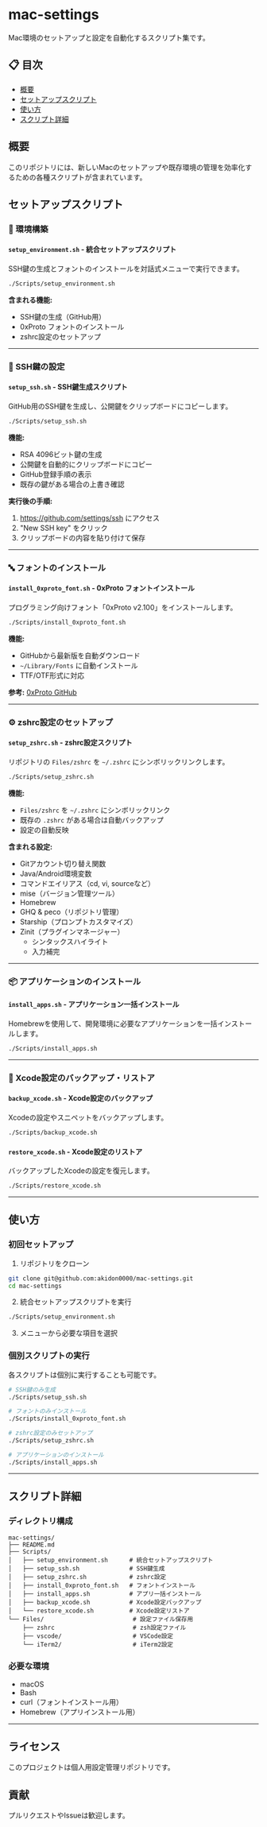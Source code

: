 # mac-settings

Mac環境のセットアップと設定を自動化するスクリプト集です。

## 📋 目次

- [概要](#概要)
- [セットアップスクリプト](#セットアップスクリプト)
- [使い方](#使い方)
- [スクリプト詳細](#スクリプト詳細)

## 概要

このリポジトリには、新しいMacのセットアップや既存環境の管理を効率化するための各種スクリプトが含まれています。

## セットアップスクリプト

### 🚀 環境構築

#### `setup_environment.sh` - 統合セットアップスクリプト

SSH鍵の生成とフォントのインストールを対話式メニューで実行できます。

```bash
./Scripts/setup_environment.sh
```

**含まれる機能:**
- SSH鍵の生成（GitHub用）
- 0xProto フォントのインストール
- zshrc設定のセットアップ

---

### 🔑 SSH鍵の設定

#### `setup_ssh.sh` - SSH鍵生成スクリプト

GitHub用のSSH鍵を生成し、公開鍵をクリップボードにコピーします。

```bash
./Scripts/setup_ssh.sh
```

**機能:**
- RSA 4096ビット鍵の生成
- 公開鍵を自動的にクリップボードにコピー
- GitHub登録手順の表示
- 既存の鍵がある場合の上書き確認

**実行後の手順:**
1. https://github.com/settings/ssh にアクセス
2. "New SSH key" をクリック
3. クリップボードの内容を貼り付けて保存

---

### 🔤 フォントのインストール

#### `install_0xproto_font.sh` - 0xProto フォントインストール

プログラミング向けフォント「0xProto v2.100」をインストールします。

```bash
./Scripts/install_0xproto_font.sh
```

**機能:**
- GitHubから最新版を自動ダウンロード
- `~/Library/Fonts` に自動インストール
- TTF/OTF形式に対応

**参考:** [0xProto GitHub](https://github.com/0xType/0xProto)

---

### ⚙️ zshrc設定のセットアップ

#### `setup_zshrc.sh` - zshrc設定スクリプト

リポジトリの `Files/zshrc` を `~/.zshrc` にシンボリックリンクします。

```bash
./Scripts/setup_zshrc.sh
```

**機能:**
- `Files/zshrc` を `~/.zshrc` にシンボリックリンク
- 既存の `.zshrc` がある場合は自動バックアップ
- 設定の自動反映

**含まれる設定:**
- Gitアカウント切り替え関数
- Java/Android環境変数
- コマンドエイリアス（cd, vi, sourceなど）
- mise（バージョン管理ツール）
- Homebrew
- GHQ & peco（リポジトリ管理）
- Starship（プロンプトカスタマイズ）
- Zinit（プラグインマネージャー）
  - シンタックスハイライト
  - 入力補完

---

### 📦 アプリケーションのインストール

#### `install_apps.sh` - アプリケーション一括インストール

Homebrewを使用して、開発環境に必要なアプリケーションを一括インストールします。

```bash
./Scripts/install_apps.sh
```

---

### 💾 Xcode設定のバックアップ・リストア

#### `backup_xcode.sh` - Xcode設定のバックアップ

Xcodeの設定やスニペットをバックアップします。

```bash
./Scripts/backup_xcode.sh
```

#### `restore_xcode.sh` - Xcode設定のリストア

バックアップしたXcodeの設定を復元します。

```bash
./Scripts/restore_xcode.sh
```

---

## 使い方

### 初回セットアップ

1. リポジトリをクローン
```bash
git clone git@github.com:akidon0000/mac-settings.git
cd mac-settings
```

2. 統合セットアップスクリプトを実行
```bash
./Scripts/setup_environment.sh
```

3. メニューから必要な項目を選択

### 個別スクリプトの実行

各スクリプトは個別に実行することも可能です。

```bash
# SSH鍵のみ生成
./Scripts/setup_ssh.sh

# フォントのみインストール
./Scripts/install_0xproto_font.sh

# zshrc設定のみセットアップ
./Scripts/setup_zshrc.sh

# アプリケーションのインストール
./Scripts/install_apps.sh
```

---

## スクリプト詳細

### ディレクトリ構成

```
mac-settings/
├── README.md
├── Scripts/
│   ├── setup_environment.sh      # 統合セットアップスクリプト
│   ├── setup_ssh.sh              # SSH鍵生成
│   ├── setup_zshrc.sh            # zshrc設定
│   ├── install_0xproto_font.sh   # フォントインストール
│   ├── install_apps.sh           # アプリ一括インストール
│   ├── backup_xcode.sh           # Xcode設定バックアップ
│   └── restore_xcode.sh          # Xcode設定リストア
└── Files/                         # 設定ファイル保存用
    ├── zshrc                      # zsh設定ファイル
    ├── vscode/                    # VSCode設定
    └── iTerm2/                    # iTerm2設定
```

### 必要な環境

- macOS
- Bash
- curl（フォントインストール用）
- Homebrew（アプリインストール用）

---

## ライセンス

このプロジェクトは個人用設定管理リポジトリです。

## 貢献

プルリクエストやIssueは歓迎します。
